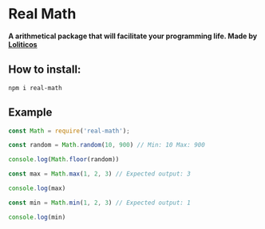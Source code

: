 # __Real Math__
    
 __A arithmetical package that will facilitate your programming life. Made by [Loliticos](https://github.com/Loliticos)__
   
## How to install:
   
```
npm i real-math  
```
  
## Example
  
```js
const Math = require('real-math');

const random = Math.random(10, 900) // Min: 10 Max: 900

console.log(Math.floor(random))

const max = Math.max(1, 2, 3) // Expected output: 3

console.log(max)

const min = Math.min(1, 2, 3) // Expected output: 1

console.log(min)
```